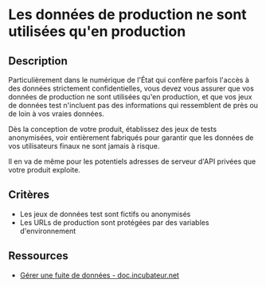 # Les données de production ne sont utilisées qu'en production

## Description

Particulièrement dans le numérique de l'État qui confère parfois
l'accès à des données strictement confidentielles, vous devez vous
assurer que vos données de production ne sont utilisées qu'en
production, et que vos jeux de données test n'incluent pas des
informations qui ressemblent de près ou de loin à vos vraies données.

Dès la conception de votre produit, établissez des jeux de tests
anonymisées, voir entièrement fabriqués pour garantir que les données
de vos utilisateurs finaux ne sont jamais à risque.

Il en va de même pour les potentiels adresses de serveur d'API privées
que votre produit exploite.

## Critères

- Les jeux de données test sont fictifs ou anonymisés
- Les URLs de production sont protégées par des variables
  d'environnement

## Ressources

- [Gérer une fuite de données - doc.incubateur.net](https://doc.incubateur.net/communaute/gerer-son-produit/gestion-au-quotidien/tech/readme-1)
